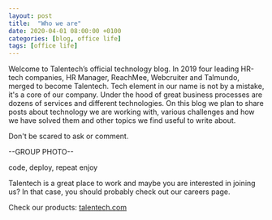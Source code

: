 ```yaml
---
layout: post
title:  "Who we are"
date: 2020-04-01 08:00:00 +0100
categories: [blog, office life]
tags: [office life]
---
```


Welcome to Talentech’s official technology blog.
In 2019 four leading HR-tech companies, HR Manager, ReachMee, Webcruiter and Talmundo, merged to become Talentech. Tech element in our name is not by a mistake, it's a core of our company. Under the hood of great business processes are dozens of services and different technologies. 
On this blog we plan to share posts about technology we are working with, various challenges and how we have solved them and other topics we find useful to write about. 
 
Don't be scared to ask or comment.
  
--GROUP PHOTO--

code, deploy, repeat
enjoy




Talentech is a great place to work and maybe you are interested in joining us? In that case, you should probably check out our careers page.

Check our products: [talentech.com](http://talentech.com/)